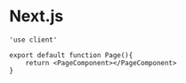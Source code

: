 # Next.js

```
'use client'

export default function Page(){
    return <PageComponent></PageComponent>
}
```
